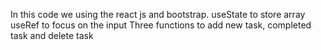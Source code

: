 In this code we using the react js and bootstrap.
useState to store array
useRef to focus on the input
Three functions to add new task, completed task and delete task
